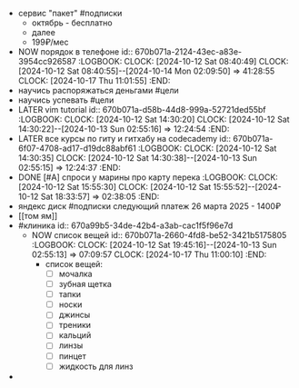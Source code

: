 - сервис "пакет" #подписки
	- октябрь - бесплатно
	- далее
	- 199₽/мес
- NOW порядок в телефоне
  id:: 670b071a-2124-43ec-a83e-3954cc926587
  :LOGBOOK:
  CLOCK: [2024-10-12 Sat 08:40:49]
  CLOCK: [2024-10-12 Sat 08:40:55]--[2024-10-14 Mon 02:09:50] =>  41:28:55
  CLOCK: [2024-10-17 Thu 11:01:55]
  :END:
- научись распоряжаться деньгами #цели
- научись успевать #цели
- LATER vim tutorial
  id:: 670b071a-d58b-44d8-999a-52721ded55bf
  :LOGBOOK:
  CLOCK: [2024-10-12 Sat 14:30:20]
  CLOCK: [2024-10-12 Sat 14:30:22]--[2024-10-13 Sun 02:55:16] =>  12:24:54
  :END:
- LATER все курсы по гиту и гитхабу на  codecademy
  id:: 670b071a-6f07-4708-ad17-d19dc88abf61
  :LOGBOOK:
  CLOCK: [2024-10-12 Sat 14:30:35]
  CLOCK: [2024-10-12 Sat 14:30:38]--[2024-10-13 Sun 02:55:15] =>  12:24:37
  :END:
- DONE [#A] спроси у марины про карту перека
  :LOGBOOK:
  CLOCK: [2024-10-12 Sat 15:55:30]
  CLOCK: [2024-10-12 Sat 15:55:52]--[2024-10-12 Sat 18:33:57] =>  02:38:05
  :END:
- яндекс диск #подписки
  следующий платеж
  26 марта 2025 - 1400₽
- [[том ям]]
- #клиника
  id:: 670a99b5-34de-42b4-a3ab-cac1f5f96e7d
	- NOW список вещей 
	  id:: 670b071a-2660-4fd8-be52-3421b5175805
	  :LOGBOOK:
	  CLOCK: [2024-10-12 Sat 19:45:16]--[2024-10-13 Sun 02:55:13] =>  07:09:57
	  CLOCK: [2024-10-17 Thu 11:00:10]
	  :END:
		- список вещей:
		  * [ ] мочалка
		  * [ ] зубная щетка
		  * [ ] тапки
		  * [ ] носки
		  * [ ] джинсы
		  * [ ] треники
		  * [ ] кальций
		  * [ ] линзы
		  * [ ] пинцет
		  * [ ] жидкость для линз
-